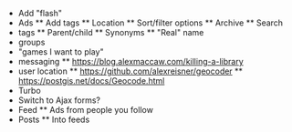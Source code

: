 * Add "flash"
* Ads
** Add tags
** Location
** Sort/filter options
** Archive
** Search
* tags
** Parent/child
** Synonyms
** "Real" name
* groups
* "games I want to play"
* messaging
** https://blog.alexmaccaw.com/killing-a-library
* user location
** https://github.com/alexreisner/geocoder
** https://postgis.net/docs/Geocode.html
* Turbo
* Switch to Ajax forms?
* Feed
** Ads from people you follow
* Posts
** Into feeds